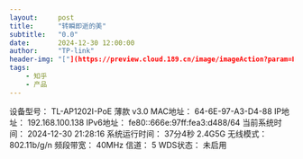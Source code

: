 ```yaml
---
layout:     post
title:      "转瞬即逝的美"
subtitle:   "0.0"
date:       2024-12-30 12:00:00
author:     "TP-link"
header-img: "["](https://preview.cloud.189.cn/image/imageAction?param=E5674505C379E927344B203DC185920568719D27286E047B28232BEF9FD1BE49E37725B1FE397232FA36D30E6BFA045F5A1F37A2D93D8044F022F548B5E3A9711E93C99BED4BE5C77EED106C4E0A223C772548EAAA4774F7FF50F472FFADA13C707A783CFC0D41A5FAE1E079DAA1646E)
tags:
    - 知乎
    - 产品
---
```

设备型号：	TL-AP1202I-PoE 薄款 v3.0
MAC地址：	64-6E-97-A3-D4-88
IP地址：	192.168.100.138
IPv6地址：	fe80::666e:97ff:fea3:d488/64
当前系统时间：	2024-12-30 21:28:16
系统运行时间：	37分4秒
2.4G5G
无线模式：	802.11b/g/n
频段带宽：	40MHz
信道：	5
WDS状态：	未启用
